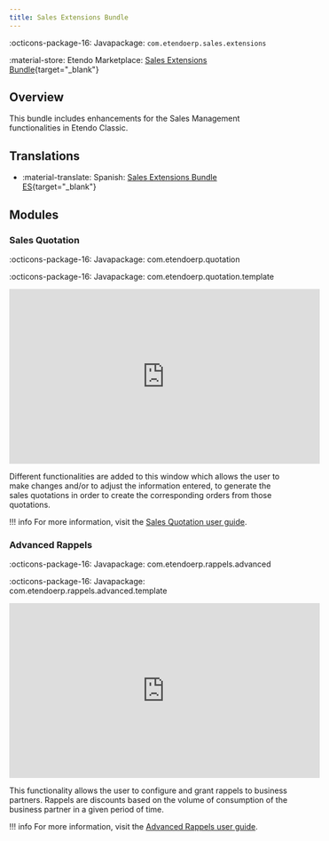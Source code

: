 ```yaml
---
title: Sales Extensions Bundle
---
```

:octicons-package-16: Javapackage: `com.etendoerp.sales.extensions`

:material-store: Etendo Marketplace:  [Sales Extensions Bundle](https://marketplace.etendo.cloud/#/product-details?module=22CF01FC620140A6AA92CF550EB8DA36){target="_blank"}

## Overview 
This bundle includes enhancements for the Sales Management functionalities in Etendo Classic.


## Translations

-  :material-translate: Spanish: [Sales Extensions Bundle ES](https://marketplace.etendo.cloud/?#/product-details?module=32AF7995603A4CCBB68FE24DDD8536D7){target="_blank"}


## Modules


### Sales Quotation

:octicons-package-16: Javapackage: com.etendoerp.quotation

:octicons-package-16: Javapackage: com.etendoerp.quotation.template

<iframe width="560" height="315" src="https://www.youtube.com/embed/xkWfvKOXTUg" title="YouTube video player" frameborder="0" allow="accelerometer; autoplay; clipboard-write; encrypted-media; gyroscope; picture-in-picture" allowfullscreen></iframe>

Different functionalities are added to this window which allows the user to make changes and/or to adjust the information entered, to generate the sales quotations in order to create the corresponding orders from those quotations.

!!! info
		For more information, visit the [Sales Quotation user guide](/user-guide/etendo-classic/basic-features/sales-management/transactions#advanced-sales-quotation).


### Advanced Rappels

:octicons-package-16: Javapackage: com.etendoerp.rappels.advanced

:octicons-package-16: Javapackage: com.etendoerp.rappels.advanced.template


<iframe width="560" height="315" src="https://www.youtube.com/embed/_iBwlVHvF4c" title="YouTube video player" frameborder="0" allow="accelerometer; autoplay; clipboard-write; encrypted-media; gyroscope; picture-in-picture; web-share" allowfullscreen></iframe>

This functionality allows the user to configure and grant rappels to business partners. Rappels are discounts based on the volume of consumption of the business partner in a given period of time.

!!! info
		For more information, visit the [Advanced Rappels user guide](/user-guide/etendo-classic/basic-features/master-data-management/master-data/#rappel-configuration). 
